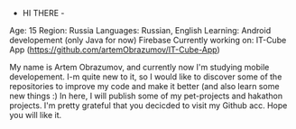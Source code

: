 - HI THERE -

Age: 15
Region: Russia
Languages: Russian, English
Learning: Android developement (only Java for now)
          Firebase
Currently working on: IT-Cube App
  (https://github.com/artemObrazumov/IT-Cube-App)

My name is Artem Obrazumov, and currently now I'm studying mobile developement.
I-m quite new to it, so I would like to discover some of the repositories to improve my code and make it better (and also learn some new things :)
In here, I will publish some of my pet-projects and hakathon projects.
I'm pretty grateful that you decicded to visit my Github acc. Hope you will like it.
